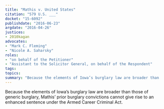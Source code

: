 ```yaml
---
title: "Mathis v. United States"
citation: "579 U.S. ___"
docket: "15-6092"
publishdate: "2016-06-23"
argdate: "2016-04-26"
justices:
- 2010kagan
advocates:
- "Mark C. Fleming"
- "Nicole A. Saharsky"
roles:
- "on behalf of the Petitioner"
- "Assistant to the Solicitor General, on behalf of the Respondent"
tags:
topics:
summary: "Because the elements of Iowa’s burglary law are broader than those of generic burglary, Mathis’ prior burglary convictions cannot give rise to an enhanced sentence under the Armed Career Criminal Act."
---
```

Because the elements of Iowa’s burglary law are broader than those of generic burglary, Mathis’ prior burglary convictions cannot give rise to an enhanced sentence under the Armed Career Criminal Act.

